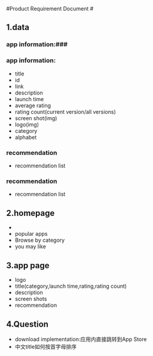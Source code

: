 #Product Requirement Document #
## 1.data ##
### app information:###

### app information: ###
+ title
+ id
+ link
+ description
+ launch time
+ average rating
+ rating count(current version/all versions)
+ screen shot(img)
+ logo(img)
+ category
+ alphabet
 
### recommendation ###
+ recommendation list

### recommendation ###
+ recommendation list

## 2.homepage ##
+ <logo>  <app collections> <search>
+ popular apps
+ Browse by category
+ you may like


## 3.app page ##
+ logo
+ title(category,launch time,rating,rating count)
+ description
+ screen shots
+ recommendation
## 4.Question ##
+ download implementation:应用内直接跳转到App Store
+ 中文title如何按首字母排序
